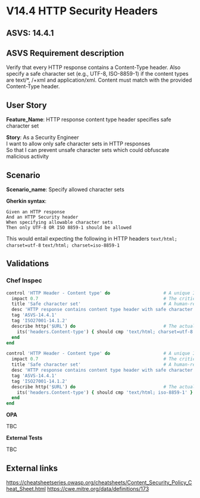 # V14.4 HTTP Security Headers

## ASVS: 14.4.1

## ASVS Requirement description

Verify that every HTTP response contains a Content-Type header.
Also specify a safe character set (e.g., UTF-8, ISO-8859-1) if
the content types are text/*, /+xml and application/xml. Content
must match with the provided Content-Type header.

## User Story

**Feature_Name**: HTTP response content type header specifies safe character set

**Story**:
As a Security Engineer\
I want to allow only safe character sets in HTTP responses\
So that I can prevent unsafe character sets which could obfuscate malicious activity

## Scenario

**Scenario_name**: Specify allowed character sets

**Gherkin syntax**:

```gherkin
Given an HTTP response
And an HTTP Security header
When specifying allowable character sets
Then only UTF-8 OR ISO 8859-1 should be allowed
```

This would entail expecting the following in HTTP headers
`text/html; charset=utf-8`
`text/html; charset=iso-8859-1`

## Validations

### Chef Inspec

```ruby
control 'HTTP Header - Content type' do                    # A unique ID for this control
  impact 0.7                                               # The criticality, if this control fails.
  title 'Safe character set'                               # A human-readable title
  desc 'HTTP response contains content type header with safe character set'
  tag 'ASVS-14.4.1'
  tag 'ISO27001-14.1.2'
  describe http('$URL') do                                 # The actual test
    its('headers.Content-type') { should cmp 'text/html; charset=utf-8' }
  end
end

control 'HTTP Header - Content type' do                    # A unique ID for this control
  impact 0.7                                               # The criticality, if this control fails.
  title 'Safe character set'                               # A human-readable title
  desc 'HTTP response contains content type header with safe character set'
  tag 'ASVS-14.4.1'
  tag 'ISO27001-14.1.2'
  describe http('$URL') do                                 # The actual test
    its('headers.Content-type') { should cmp 'text/html; iso-8859-1' }
  end
end
```

**OPA**

TBC

**External Tests**

TBC

## External links

<https://cheatsheetseries.owasp.org/cheatsheets/Content_Security_Policy_Cheat_Sheet.html>
<https://cwe.mitre.org/data/definitions/173>
